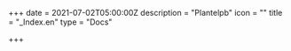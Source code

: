 +++
date = 2021-07-02T05:00:00Z
description = "Plantelpb"
icon = ""
title = "_Index.en"
type = "Docs"

+++
